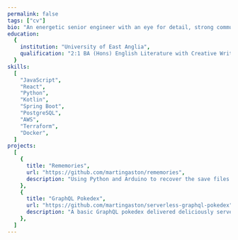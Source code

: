 ```yaml
---
permalink: false
tags: ["cv"]
bio: "An energetic senior engineer with an eye for detail, strong communication skills and broad experience as part of cross-functional teams in engaged, collaborative environments."
education:
  {
    institution: "University of East Anglia",
    qualification: "2:1 BA (Hons) English Literature with Creative Writing",
  }
skills:
  [
    "JavaScript",
    "React",
    "Python",
    "Kotlin",
    "Spring Boot",
    "PostgreSQL",
    "AWS",
    "Terraform",
    "Docker",
  ]
projects:
  [
    {
      title: "Rememories",
      url: "https://github.com/martingaston/rememories",
      description: "Using Python and Arduino to recover the save files from an original PlayStation memory card. Delivered as a talk at !!Con 2020.",
    },
    {
      title: "GraphQL Pokedex",
      url: "https://github.com/martingaston/serverless-graphql-pokedex",
      description: "A basic GraphQL pokedex delivered deliciously serverless-ly using Apollo & AWS, consumed with a splendid React frontend.",
    },
  ]
---
```

